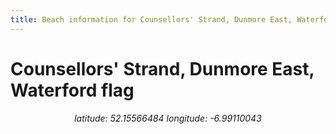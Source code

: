 ```yaml
---
title: Beach information for Counsellors' Strand, Dunmore East, Waterford
---
```

# Counsellors' Strand, Dunmore East, Waterford <span class="material-icons" color="blue">flag</span>

<div align="center"><i>latitude: 52.15566484 longitude: -6.99110043</i></div>